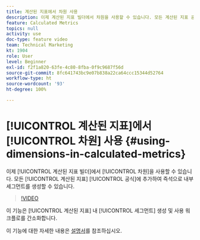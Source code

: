```yaml
---
title: 계산된 지표에서 차원 사용
description: 이제 계산된 지표 빌더에서 차원을 사용할 수 있습니다. 모든 계산된 지표 공식에 추가하여 즉석으로 내부 세그먼트를 생성할 수 있습니다.
feature: Calculated Metrics
topics: null
activity: use
doc-type: feature video
team: Technical Marketing
kt: 1904
role: User
level: Beginner
exl-id: f2f1a820-63fe-4c80-8fba-0f9c9687f56d
source-git-commit: 8fc641743bc9e07b838a22ca64ccc15344d52764
workflow-type: ht
source-wordcount: '93'
ht-degree: 100%

---
```


# [!UICONTROL 계산된 지표]에서 [!UICONTROL 차원] 사용 {#using-dimensions-in-calculated-metrics}

이제 [!UICONTROL 계산된 지표 빌더]에서 [!UICONTROL 차원]을 사용할 수 있습니다. 모든 [!UICONTROL 계산된 지표] [!UICONTROL 공식]에 추가하여 즉석으로 내부 세그먼트를 생성할 수 있습니다.

>[!VIDEO](https://video.tv.adobe.com/v/23723/?quality=12&learn=on)

이 기능은 [!UICONTROL 계산된 지표] 내 [!UICONTROL 세그먼트] 생성 및 사용 워크플로를 간소화합니다.

이 기능에 대한 자세한 내용은 [설명서](https://experienceleague.adobe.com/docs/analytics/components/calculated-metrics/calcmetric-workflow/cm-build-metrics.html?lang=ko)를 참조하십시오.
